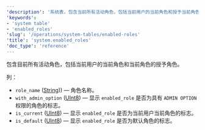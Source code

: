 ```yaml
---
'description': '系统表，包含当前所有活动角色，包括当前用户的当前角色和授予当前角色的角色'
'keywords':
- 'system table'
- 'enabled_roles'
'slug': '/operations/system-tables/enabled-roles'
'title': 'system.enabled_roles'
'doc_type': 'reference'
---
```


包含目前所有活动角色，包括当前用户的当前角色和当前角色的授予角色。

列：

- `role_name` ([String](../../sql-reference/data-types/string.md))) — 角色名称。
- `with_admin_option` ([UInt8](/sql-reference/data-types/int-uint#integer-ranges)) — 显示 `enabled_role` 是否为具有 `ADMIN OPTION` 权限的角色的标志。
- `is_current` ([UInt8](/sql-reference/data-types/int-uint#integer-ranges)) — 显示 `enabled_role` 是否为当前用户当前角色的标志。
- `is_default` ([UInt8](/sql-reference/data-types/int-uint#integer-ranges)) — 显示 `enabled_role` 是否为默认角色的标志。
